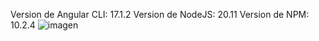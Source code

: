 Version de Angular CLI: 17.1.2
Version de NodeJS: 20.11
Version de NPM: 10.2.4
![imagen](https://github.com/LeoSebasSP/SistemaVentasX/assets/159230885/4c3af6a6-10c4-462c-a5da-64a7732ba74a)
